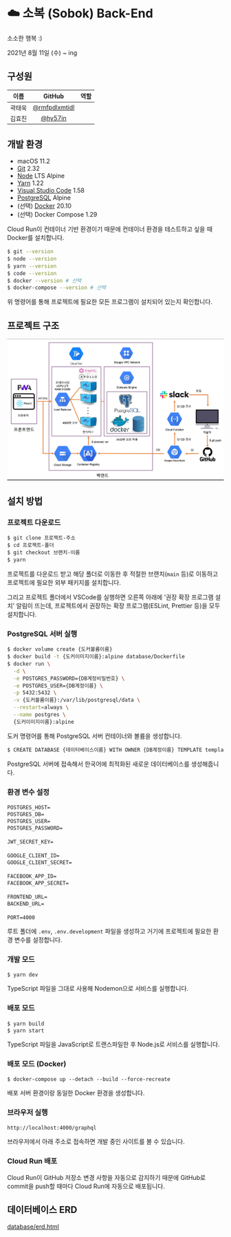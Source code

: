 # ☁️ 소복 (Sobok) Back-End

소소한 행복 :)

2021년 8월 11일 (수) ~ ing

## 구성원

|  이름  |                      GitHub                      | 역할 |
| :----: | :----------------------------------------------: | :--: |
| 곽태욱 | [@rmfpdlxmtidl](https://github.com/rmfpdlxmtidl) |      |
| 김효진 |       [@hy57in](https://github.com/hy57in)       |      |

## 개발 환경

- macOS 11.2
- [Git](https://git-scm.com/downloads) 2.32
- [Node](https://hub.docker.com/_/node) LTS Alpine
- [Yarn](https://yarnpkg.com/getting-started/install#about-global-installs) 1.22
- [Visual Studio Code](https://code.visualstudio.com/Download) 1.58
- [PostgreSQL](https://hub.docker.com/_/postgres) Alpine
- (선택) [Docker](https://www.docker.com/get-started) 20.10
- (선택) Docker Compose 1.29

Cloud Run이 컨테이너 기반 환경이기 때문에 컨테이너 환경을 테스트하고 싶을 때 Docker를 설치합니다.

```bash
$ git --version
$ node --version
$ yarn --version
$ code --version
$ docker --version # 선택
$ docker-compose --version # 선택
```

위 명령어를 통해 프로젝트에 필요한 모든 프로그램이 설치되어 있는지 확인합니다.

## 프로젝트 구조

![images/architecture.jpg](images/architecture.jpg)

## 설치 방법

### 프로젝트 다운로드

```bash
$ git clone 프로젝트-주소
$ cd 프로젝트-폴더
$ git checkout 브랜치-이름
$ yarn
```

프로젝트를 다운로드 받고 해당 폴더로 이동한 후 적절한 브랜치(`main` 등)로 이동하고 프로젝트에 필요한 외부 패키지를 설치합니다.

그리고 프로젝트 폴더에서 VSCode를 실행하면 오른쪽 아래에 '권장 확장 프로그램 설치' 알림이 뜨는데, 프로젝트에서 권장하는 확장 프로그램(ESLint, Prettier 등)을 모두 설치합니다.

### PostgreSQL 서버 실행

```bash
$ docker volume create {도커볼륨이름}
$ docker build -t {도커이미지이름}:alpine database/Dockerfile
$ docker run \
  -d \
  -e POSTGRES_PASSWORD={DB계정비밀번호} \
  -e POSTGRES_USER={DB계정이름} \
  -p 5432:5432 \
  -v {도커볼륨이름}:/var/lib/postgresql/data \
  --restart=always \
  --name postgres \
  {도커이미지이름}:alpine
```

도커 명령어를 통해 PostgreSQL 서버 컨테이너와 볼륨을 생성합니다.

```bash
$ CREATE DATABASE {데이터베이스이름} WITH OWNER {DB계정이름} TEMPLATE template0 ENCODING UTF8 LC_COLLATE 'C' LC_CTYPE "ko_KR.utf8";
```

PostgreSQL 서버에 접속해서 한국어에 최적화된 새로운 데이터베이스를 생성해줍니다.

### 환경 변수 설정

```
POSTGRES_HOST=
POSTGRES_DB=
POSTGRES_USER=
POSTGRES_PASSWORD=

JWT_SECRET_KEY=

GOOGLE_CLIENT_ID=
GOOGLE_CLIENT_SECRET=

FACEBOOK_APP_ID=
FACEBOOK_APP_SECRET=

FRONTEND_URL=
BACKEND_URL=

PORT=4000
```

루트 폴더에 `.env`, `.env.development` 파일을 생성하고 거기에 프로젝트에 필요한 환경 변수를 설정합니다.

### 개발 모드

```shell
$ yarn dev
```

TypeScript 파일을 그대로 사용해 Nodemon으로 서비스를 실행합니다.

### 배포 모드

```shell
$ yarn build
$ yarn start
```

TypeScript 파일을 JavaScript로 트랜스파일한 후 Node.js로 서비스를 실행합니다.

### 배포 모드 (Docker)

```shell
$ docker-compose up --detach --build --force-recreate
```

배포 서버 환경이랑 동일한 Docker 환경을 생성합니다.

### 브라우저 실행

```
http://localhost:4000/graphql
```

브라우저에서 아래 주소로 접속하면 개발 중인 사이트를 볼 수 있습니다.

### Cloud Run 배포

Cloud Run이 GitHub 저장소 변경 사항을 자동으로 감지하기 때문에 GitHub로 commit을 push할 때마다 Cloud Run에 자동으로 배포됩니다.

## 데이터베이스 ERD

[database/erd.html](https://teamsindy20.github.io/sobok-backend/database/erd.html)
